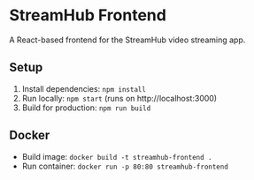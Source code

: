 # StreamHub Frontend

A React-based frontend for the StreamHub video streaming app.

## Setup
1. Install dependencies: `npm install`
2. Run locally: `npm start` (runs on http://localhost:3000)
3. Build for production: `npm run build`

## Docker
- Build image: `docker build -t streamhub-frontend .`
- Run container: `docker run -p 80:80 streamhub-frontend`
